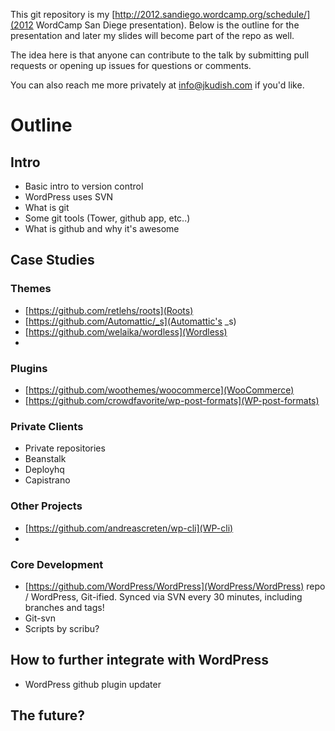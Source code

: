 This git repository is my [http://2012.sandiego.wordcamp.org/schedule/](2012 WordCamp San Diege presentation). Below is the outline for the presentation and later my slides will become part of the repo as well.

The idea here is that anyone can contribute to the talk by submitting pull requests or opening up issues for questions or comments.

You can also reach me more privately at [info@jkudish.com](info@jkudish.com) if you'd like.

# Outline

## Intro

* Basic intro to version control
* WordPress uses SVN
* What is git
* Some git tools (Tower, github app, etc..)
* What is github and why it's awesome

## Case Studies

### Themes

* [https://github.com/retlehs/roots](Roots)
* [https://github.com/Automattic/_s](Automattic's _s)
* [https://github.com/welaika/wordless](Wordless)
* 

### Plugins

* [https://github.com/woothemes/woocommerce](WooCommerce)
* [https://github.com/crowdfavorite/wp-post-formats](WP-post-formats)


### Private Clients

* Private repositories
* Beanstalk
* Deployhq
* Capistrano

### Other Projects

* [https://github.com/andreascreten/wp-cli](WP-cli)
* 

### Core Development

* [https://github.com/WordPress/WordPress](WordPress/WordPress) repo / WordPress, Git-ified. Synced via SVN every 30 minutes, including branches and tags!
* Git-svn
* Scripts by scribu?

## How to further integrate with WordPress

* WordPress github plugin updater

## The future?